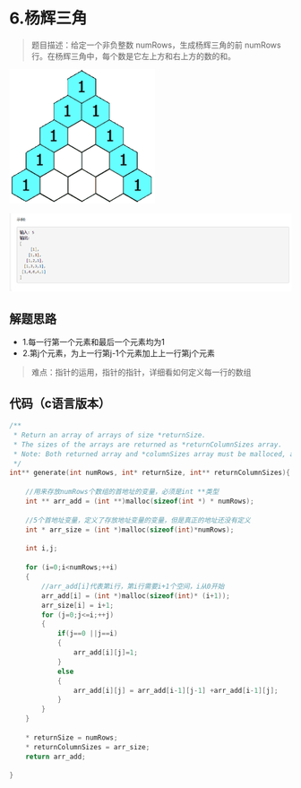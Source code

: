 # 6.杨辉三角

>题目描述：给定一个非负整数 numRows，生成杨辉三角的前 numRows 行。在杨辉三角中，每个数是它左上方和右上方的数的和。

![示例](images\数组_6_1.gif)

![示例](images\数组_6_2.jpg)

## 解题思路

+ 1.每一行第一个元素和最后一个元素均为1
+ 2.第j个元素，为上一行第j-1个元素加上上一行第j个元素

> 难点：指针的运用，指针的指针，详细看如何定义每一行的数组

## 代码（c语言版本）

```c
/**
 * Return an array of arrays of size *returnSize.
 * The sizes of the arrays are returned as *returnColumnSizes array.
 * Note: Both returned array and *columnSizes array must be malloced, assume caller calls free().
 */
int** generate(int numRows, int* returnSize, int** returnColumnSizes){

    //用来存放numRows个数组的首地址的变量，必须是int **类型
    int ** arr_add = (int **)malloc(sizeof(int *) * numRows);

    //5个首地址变量，定义了存放地址变量的变量，但是真正的地址还没有定义
    int * arr_size = (int *)malloc(sizeof(int)*numRows);

    int i,j;

    for (i=0;i<numRows;++i)
    {
        //arr_add[i]代表第i行，第i行需要i+1个空间，i从0开始 
        arr_add[i] = (int *)malloc(sizeof(int)* (i+1));
        arr_size[i] = i+1;
        for (j=0;j<=i;++j)
        {
            if(j==0 ||j==i)
            {
                arr_add[i][j]=1;
            }
            else
            {
                arr_add[i][j] = arr_add[i-1][j-1] +arr_add[i-1][j];
            }
        }
    }

    * returnSize = numRows;
    * returnColumnSizes = arr_size;
    return arr_add;

}

```
